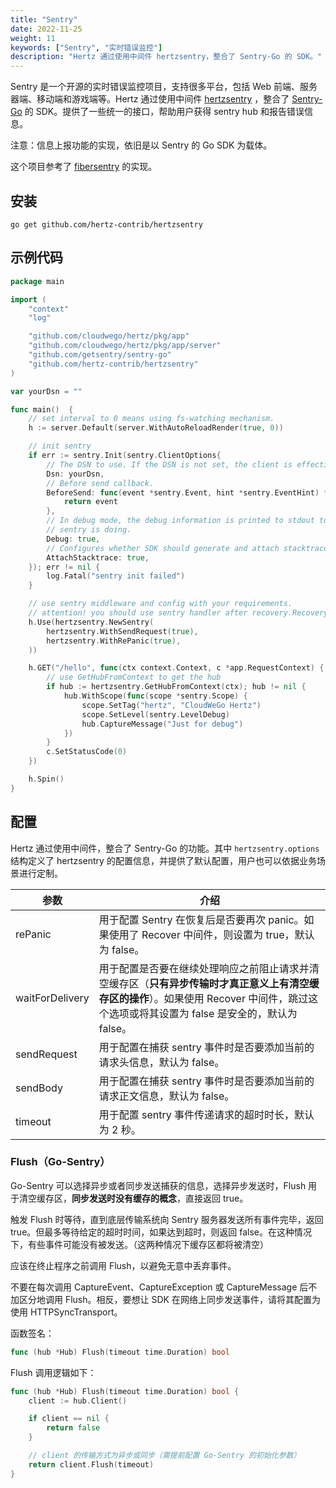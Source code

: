 ```yaml
---
title: "Sentry"
date: 2022-11-25
weight: 11
keywords: ["Sentry", "实时错误监控"]
description: "Hertz 通过使用中间件 hertzsentry，整合了 Sentry-Go 的 SDK。"
---
```


Sentry 是一个开源的实时错误监控项目，支持很多平台，包括 Web 前端、服务器端、移动端和游戏端等。Hertz 通过使用中间件 [hertzsentry](https://github.com/hertz-contrib/hertzsentry) ，整合了 [Sentry-Go](https://docs.sentry.io/platforms/go/) 的 SDK。提供了一些统一的接口，帮助用户获得 sentry hub 和报告错误信息。

注意：信息上报功能的实现，依旧是以 Sentry 的 Go SDK 为载体。

这个项目参考了 [fibersentry](https://github.com/gofiber/contrib/tree/main/fibersentry) 的实现。

## 安装

```shell
go get github.com/hertz-contrib/hertzsentry
```

## 示例代码

```go
package main

import (
    "context"
    "log"

    "github.com/cloudwego/hertz/pkg/app"
    "github.com/cloudwego/hertz/pkg/app/server"
    "github.com/getsentry/sentry-go"
    "github.com/hertz-contrib/hertzsentry"
)

var yourDsn = ""

func main()  {
    // set interval to 0 means using fs-watching mechanism.
    h := server.Default(server.WithAutoReloadRender(true, 0))

    // init sentry
    if err := sentry.Init(sentry.ClientOptions{
        // The DSN to use. If the DSN is not set, the client is effectively disabled.
        Dsn: yourDsn,
        // Before send callback.
        BeforeSend: func(event *sentry.Event, hint *sentry.EventHint) *sentry.Event {
            return event
        },
        // In debug mode, the debug information is printed to stdout to help you understand what
        // sentry is doing.
        Debug: true,
        // Configures whether SDK should generate and attach stacktraces to pure capture message calls.
        AttachStacktrace: true,
    }); err != nil {
        log.Fatal("sentry init failed")
    }

    // use sentry middleware and config with your requirements.
    // attention! you should use sentry handler after recovery.Recovery()
    h.Use(hertzsentry.NewSentry(
        hertzsentry.WithSendRequest(true),
        hertzsentry.WithRePanic(true),
    ))

    h.GET("/hello", func(ctx context.Context, c *app.RequestContext) {
        // use GetHubFromContext to get the hub
        if hub := hertzsentry.GetHubFromContext(ctx); hub != nil {
            hub.WithScope(func(scope *sentry.Scope) {
                scope.SetTag("hertz", "CloudWeGo Hertz")
                scope.SetLevel(sentry.LevelDebug)
                hub.CaptureMessage("Just for debug")
            })
        }
        c.SetStatusCode(0)
    })

    h.Spin()
}
```

## 配置

Hertz 通过使用中间件，整合了 Sentry-Go 的功能。其中 `hertzsentry.options` 结构定义了 hertzsentry 的配置信息，并提供了默认配置，用户也可以依据业务场景进行定制。

| 参数            | 介绍                                                                                                                                                                                       |
| --------------- | ------------------------------------------------------------------------------------------------------------------------------------------------------------------------------------------ |
| rePanic         | 用于配置 Sentry 在恢复后是否要再次 panic。如果使用了 Recover 中间件，则设置为 true，默认为 false。                                                                                         |
| waitForDelivery | 用于配置是否要在继续处理响应之前阻止请求并清空缓存区（**只有异步传输时才真正意义上有清空缓存区的操作**）。如果使用 Recover 中间件，跳过这个选项或将其设置为 false 是安全的，默认为 false。 |
| sendRequest     | 用于配置在捕获 sentry 事件时是否要添加当前的请求头信息，默认为 false。                                                                                                                     |
| sendBody        | 用于配置在捕获 sentry 事件时是否要添加当前的请求正文信息，默认为 false。                                                                                                                   |
| timeout         | 用于配置 sentry 事件传递请求的超时时长，默认为 2 秒。                                                                                                                                      |

### Flush（Go-Sentry）

Go-Sentry 可以选择异步或者同步发送捕获的信息，选择异步发送时，Flush 用于清空缓存区，**同步发送时没有缓存的概念**，直接返回 true。

触发 Flush 时等待，直到底层传输系统向 Sentry 服务器发送所有事件完毕，返回 true。但最多等待给定的超时时间，如果达到超时，则返回 false。在这种情况下，有些事件可能没有被发送。（这两种情况下缓存区都将被清空）

应该在终止程序之前调用 Flush，以避免无意中丢弃事件。

不要在每次调用 CaptureEvent、CaptureException 或 CaptureMessage 后不加区分地调用 Flush。相反，要想让 SDK 在网络上同步发送事件，请将其配置为使用 HTTPSyncTransport。

函数签名：

```go
func (hub *Hub) Flush(timeout time.Duration) bool
```

Flush 调用逻辑如下：

```go
func (hub *Hub) Flush(timeout time.Duration) bool {
    client := hub.Client()

    if client == nil {
        return false
    }

    // client 的传输方式为异步或同步（需提前配置 Go-Sentry 的初始化参数）
    return client.Flush(timeout)
}
```
